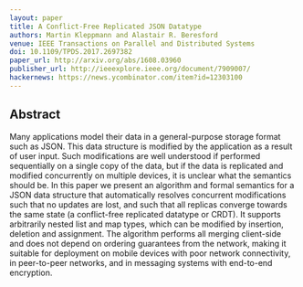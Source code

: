 ```yaml
---
layout: paper
title: A Conflict-Free Replicated JSON Datatype
authors: Martin Kleppmann and Alastair R. Beresford
venue: IEEE Transactions on Parallel and Distributed Systems
doi: 10.1109/TPDS.2017.2697382
paper_url: http://arxiv.org/abs/1608.03960
publisher_url: http://ieeexplore.ieee.org/document/7909007/
hackernews: https://news.ycombinator.com/item?id=12303100
---
```


Abstract
--------

Many applications model their data in a general-purpose storage format such as JSON. This data
structure is modified by the application as a result of user input. Such modifications are well
understood if performed sequentially on a single copy of the data, but if the data is replicated and
modified concurrently on multiple devices, it is unclear what the semantics should be. In this paper
we present an algorithm and formal semantics for a JSON data structure that automatically resolves
concurrent modifications such that no updates are lost, and such that all replicas converge towards
the same state (a conflict-free replicated datatype or CRDT). It supports arbitrarily nested list
and map types, which can be modified by insertion, deletion and assignment. The algorithm performs
all merging client-side and does not depend on ordering guarantees from the network, making it
suitable for deployment on mobile devices with poor network connectivity, in peer-to-peer networks,
and in messaging systems with end-to-end encryption.
